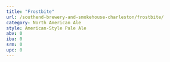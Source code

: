 ```yaml
---
title: "Frostbite"
url: /southend-brewery-and-smokehouse-charleston/frostbite/
category: North American Ale
style: American-Style Pale Ale
abv: 0
ibu: 0
srm: 0
upc: 0
---
```


